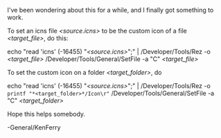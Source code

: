 I've been wondering about this for a while, and I finally got something to work.  

To set an icns file *<source.icns>* to be the custom icon of a file *<target_file>*, do this:

    
echo "read 'icns' (-16455) \"*<source.icns>*\";" | /Developer/Tools/Rez -o *<target_file>*
/Developer/Tools/General/SetFile -a "C" *<target_file>*


To set the custom icon on a folder *<target_folder>*, do

    
echo "read 'icns' (-16455) \"*<source.icns>*\";" | /Developer/Tools/Rez -o `printf "*<target_folder>*/Icon\r"`
/Developer/Tools/General/SetFile -a "C" *<target_folder>*


Hope this helps somebody.

-General/KenFerry